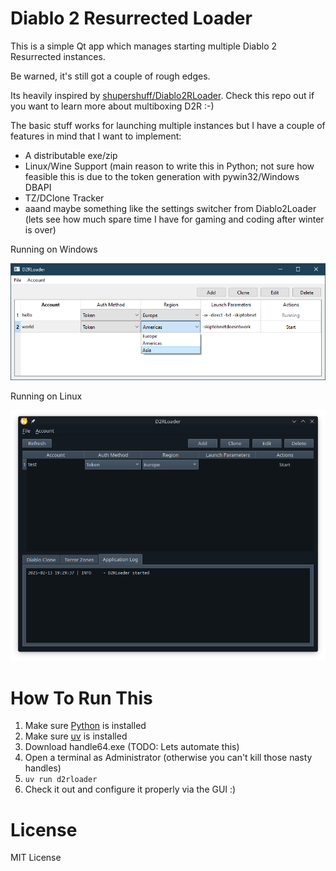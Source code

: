 # Diablo 2 Resurrected Loader

This is a simple Qt app which manages starting multiple Diablo 2 Resurrected instances.

Be warned, it's still got a couple of rough edges.

Its heavily inspired by <a href="https://github.com/shupershuff/Diablo2RLoader">shupershuff/Diablo2RLoader</a>. Check this repo out if you want to learn more about multiboxing D2R :-)

The basic stuff works for launching multiple instances but I have a couple of features in mind that I want to implement:

- A distributable exe/zip
- Linux/Wine Support (main reason to write this in Python; not sure how feasible this is due to the token generation with pywin32/Windows DBAPI
- TZ/DClone Tracker
- aaand maybe something like the settings switcher from Diablo2Loader (lets see how much spare time I have for gaming and coding after winter is over)


Running on Windows

![Screenshot](./screenshot.png "D2R Loader screenshot")


Running on Linux

![Screenshot](./screenshot_linux.png "D2R Loader screenshot")

# How To Run This

1. Make sure [Python](https://python.org) is installed
2. Make sure [uv](https://docs.astral.sh/uv/) is installed
3. Download handle64.exe (TODO: Lets automate this)
4. Open a terminal as Administrator (otherwise you can't kill those nasty handles)
5. ``uv run d2rloader``
6. Check it out and configure it properly via the GUI :)


# License

MIT License

